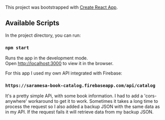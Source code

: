 This project was bootstrapped with [Create React App](https://github.com/facebook/create-react-app).

## Available Scripts

In the project directory, you can run:

### `npm start`

Runs the app in the development mode.<br>
Open [http://localhost:3000](http://localhost:3000) to view it in the browser.

For this app I used my own API integrated with Firebase: 

### `https://saramesa-book-catalog.firebaseapp.com/api/catalog`

It's a pretty simple APi, with some book information. I had to add a 'cors-anywhere' workaround to get it to work. Sometimes it takes a long time to process the request so I also added a backup JSON with the same data as in my API. If the request fails it will retrieve data from my backup JSON.